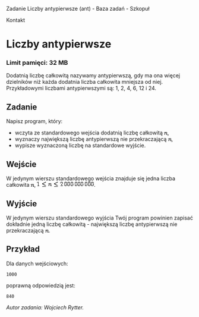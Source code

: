 Zadanie Liczby antypierwsze (ant) - Baza zadań - Szkopuł

Kontakt

# Liczby antypierwsze

### Limit pamięci: 32 MB

Dodatnią liczbę całkowitą nazywamy antypierwszą, gdy ma ona więcej dzielników
niż każda dodatnia liczba całkowita mniejsza od niej. Przykładowymi liczbami
antypierwszymi są: 1, 2, 4, 6, 12 i 24.

## Zadanie

Napisz program, który:

  * wczyta ze standardowego wejścia dodatnią liczbę całkowitą ![Image](data:image/png;base64,iVBORw0KGgoAAAANSUhEUgAAAAkAAAAHAQAAAAGF52pbAAAAAnRSTlMAAQGU/a4AAAAiSURBVAiZYzjAwMDwgAEEdoDpBQwfGBIY8hoY7jQwzGUAAHG1CBC4It4cAAAAAElFTkSuQmCC), 
  * wyznaczy największą liczbę antypierwszą nie przekraczającą ![Image](data:image/png;base64,iVBORw0KGgoAAAANSUhEUgAAAAkAAAAHAQAAAAGF52pbAAAAAnRSTlMAAQGU/a4AAAAiSURBVAiZYzjAwMDwgAEEdoDpBQwfGBIY8hoY7jQwzGUAAHG1CBC4It4cAAAAAElFTkSuQmCC), 
  * wypisze wyznaczoną liczbę na standardowe wyjście. 

## Wejście

W jedynym wierszu standardowego wejścia znajduje się jedna liczba całkowita
![Image](data:image/png;base64,iVBORw0KGgoAAAANSUhEUgAAAAkAAAAHAQAAAAGF52pbAAAAAnRSTlMAAQGU/a4AAAAiSURBVAiZYzjAwMDwgAEEdoDpBQwfGBIY8hoY7jQwzGUAAHG1CBC4It4cAAAAAElFTkSuQmCC),
![Image](data:image/png;base64,iVBORw0KGgoAAAANSUhEUgAAAJkAAAANAQAAAAHl18HUAAAAAnRSTlMAAQGU/a4AAADpSURBVBiVZYwxSgNBFIb/G+QC4h7BwiJYeJVtFQtTiCAYM3uDWNgEInsALyBszLQWw6YKFsIYCMkWSZgNW0wg6/udkFiIP7z3f3zwHnhXwvsS7AJjTuCbWgmqihTcb6/Gl3Ctj5cnkLs9nZI1mDL91Ndu8QoqpbI9phzxyFSn/XdoR3fWn1/0HqE1h7LYZp0JhnLMX1SxOqAOzzp7jORLDmfSkAZ3KXHCdei1FMbM28aMesYkcIyCjMRb6x5WK/dmbZA1v7OadH8ku7wJk9q4dT6bFQMbI8iN3HJDn+dFe7l0z3megP+T/ADWE84RQrCzXQAAAABJRU5ErkJggg==).

## Wyjście

W jedynym wierszu standardowego wyjścia Twój program powinien zapisać
dokładnie jedną liczbę całkowitą - największą liczbę antypierwszą nie
przekraczającą
![Image](data:image/png;base64,iVBORw0KGgoAAAANSUhEUgAAAAkAAAAHAQAAAAGF52pbAAAAAnRSTlMAAQGU/a4AAAAiSURBVAiZYzjAwMDwgAEEdoDpBQwfGBIY8hoY7jQwzGUAAHG1CBC4It4cAAAAAElFTkSuQmCC).

## Przykład

Dla danych wejściowych:

    
    
    1000
    

poprawną odpowiedzią jest:

    
    
    840
    

_Autor zadania: Wojciech Rytter._

